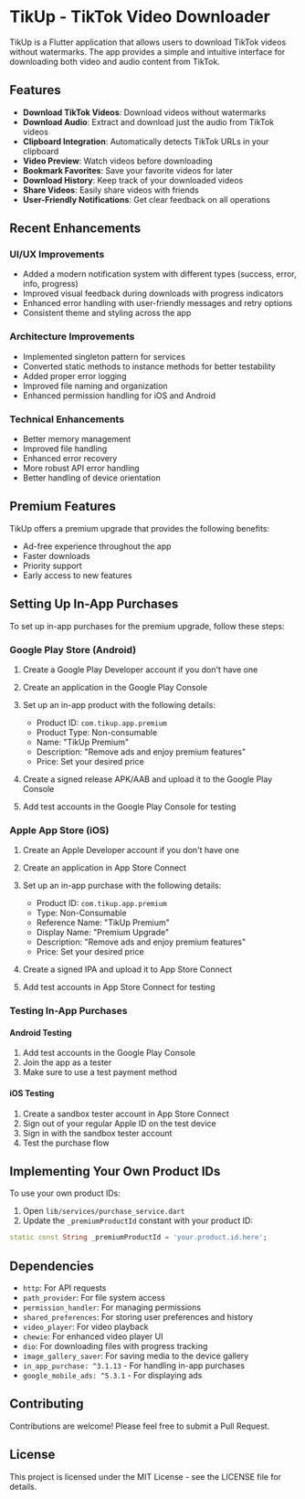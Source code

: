 # TikUp - TikTok Video Downloader

TikUp is a Flutter application that allows users to download TikTok videos without watermarks. The app provides a simple and intuitive interface for downloading both video and audio content from TikTok.

## Features

- **Download TikTok Videos**: Download videos without watermarks
- **Download Audio**: Extract and download just the audio from TikTok videos
- **Clipboard Integration**: Automatically detects TikTok URLs in your clipboard
- **Video Preview**: Watch videos before downloading
- **Bookmark Favorites**: Save your favorite videos for later
- **Download History**: Keep track of your downloaded videos
- **Share Videos**: Easily share videos with friends
- **User-Friendly Notifications**: Get clear feedback on all operations

## Recent Enhancements

### UI/UX Improvements
- Added a modern notification system with different types (success, error, info, progress)
- Improved visual feedback during downloads with progress indicators
- Enhanced error handling with user-friendly messages and retry options
- Consistent theme and styling across the app

### Architecture Improvements
- Implemented singleton pattern for services
- Converted static methods to instance methods for better testability
- Added proper error logging
- Improved file naming and organization
- Enhanced permission handling for iOS and Android

### Technical Enhancements
- Better memory management
- Improved file handling
- Enhanced error recovery
- More robust API error handling
- Better handling of device orientation

## Premium Features

TikUp offers a premium upgrade that provides the following benefits:
- Ad-free experience throughout the app
- Faster downloads
- Priority support
- Early access to new features

## Setting Up In-App Purchases

To set up in-app purchases for the premium upgrade, follow these steps:

### Google Play Store (Android)

1. Create a Google Play Developer account if you don't have one
2. Create an application in the Google Play Console
3. Set up an in-app product with the following details:
   - Product ID: `com.tikup.app.premium`
   - Product Type: Non-consumable
   - Name: "TikUp Premium"
   - Description: "Remove ads and enjoy premium features"
   - Price: Set your desired price

4. Create a signed release APK/AAB and upload it to the Google Play Console
5. Add test accounts in the Google Play Console for testing

### Apple App Store (iOS)

1. Create an Apple Developer account if you don't have one
2. Create an application in App Store Connect
3. Set up an in-app purchase with the following details:
   - Product ID: `com.tikup.app.premium`
   - Type: Non-Consumable
   - Reference Name: "TikUp Premium"
   - Display Name: "Premium Upgrade"
   - Description: "Remove ads and enjoy premium features"
   - Price: Set your desired price

4. Create a signed IPA and upload it to App Store Connect
5. Add test accounts in App Store Connect for testing

### Testing In-App Purchases

#### Android Testing

1. Add test accounts in the Google Play Console
2. Join the app as a tester
3. Make sure to use a test payment method

#### iOS Testing

1. Create a sandbox tester account in App Store Connect
2. Sign out of your regular Apple ID on the test device
3. Sign in with the sandbox tester account
4. Test the purchase flow

## Implementing Your Own Product IDs

To use your own product IDs:

1. Open `lib/services/purchase_service.dart`
2. Update the `_premiumProductId` constant with your product ID:

```dart
static const String _premiumProductId = 'your.product.id.here';
```

## Dependencies

- `http`: For API requests
- `path_provider`: For file system access
- `permission_handler`: For managing permissions
- `shared_preferences`: For storing user preferences and history
- `video_player`: For video playback
- `chewie`: For enhanced video player UI
- `dio`: For downloading files with progress tracking
- `image_gallery_saver`: For saving media to the device gallery
- `in_app_purchase: ^3.1.13` - For handling in-app purchases
- `google_mobile_ads: ^5.3.1` - For displaying ads

## Contributing

Contributions are welcome! Please feel free to submit a Pull Request.

## License

This project is licensed under the MIT License - see the LICENSE file for details.
